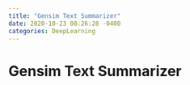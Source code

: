 ```yaml
---
title: "Gensim Text Summarizer"
date: 2020-10-23 08:26:28 -0400
categories: DeepLearning
---
```

# Gensim Text Summarizer
<br>
<br>
<br>
